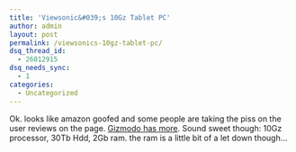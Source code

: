 ```yaml
---
title: 'Viewsonic&#039;s 10Gz Tablet PC'
author: admin
layout: post
permalink: /viewsonics-10gz-tablet-pc/
dsq_thread_id:
  - 26012915
dsq_needs_sync:
  - 1
categories:
  - Uncategorized
---
```

Ok. looks like amazon goofed and some people are taking the piss on the user reviews on the page. [Gizmodo has more][1]. Sound sweet though: 10Gz processor, 30Tb Hdd, 2Gb ram. the ram is a little bit of a let down though&#8230;

 [1]: http://www.gizmodo.com/gadgets/laptops-pcs/viewsonics-amazing-10ghz-tablet-pc-036908.php